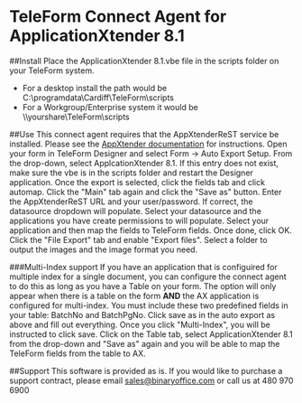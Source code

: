 # TeleForm Connect Agent for ApplicationXtender 8.1

##Install
Place the ApplicationXtender 8.1.vbe file in the scripts folder on your TeleForm system. 
* For a desktop install the path would be C:\programdata\Cardiff\TeleForm\scripts
* For a Workgroup/Enterprise system it would be \\\yourshare\TeleForm\scripts

##Use
This connect agent requires that the AppXtenderReST service be installed. Please see the [AppXtender documentation](https://support.emc.com/docu70698_ApplicationXtender-8.1-Installation-Guide.pdf?language=en_US "EMC Site") for instructions. Open your form in TeleForm Designer and select Form -> Auto Export Setup. From the drop-down, select ApplcationXtender 8.1. If this entry does not exist, make sure the vbe is in the scripts folder and restart the Designer application. Once the export is selected, click the fields tab and click automap. Click the "Main" tab again and click the "Save as" button. Enter the AppXtenderReST URL and your user/password. If correct, the datasource dropdown will populate. Select your datasource and the applications you have create permissions to will populate. Select your application and then map the fields to TeleForm fields. Once done, click OK. Click the "File Export" tab and enable "Export files". Select a folder to output the images and the image format you need.

###Multi-Index support
If you have an application that is configuired for multiple index for a single document, you can configure the connect agent to do this as long as you have a Table on your form. The option will only appear when there is a table on the form **AND** the AX application is configured for multi-index. You must include these two predefined fields in your table: BatchNo and BatchPgNo. Click save as in the auto export as above and fill out everything. Once you click "Multi-Index", you will be instructed to click save. Click on the Table tab, select ApplicationXtender 8.1 from the drop-down and "Save as" again and you will be able to map the TeleForm fields from the table to AX. 

##Support
This software is provided as is. If you would like to purchase a support contract, please email sales@binaryoffice.com or call us at 480 970 6900
